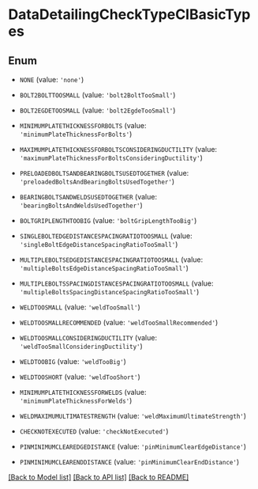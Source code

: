 # DataDetailingCheckTypeCIBasicTypes


## Enum

* `NONE` (value: `'none'`)

* `BOLT2BOLTTOOSMALL` (value: `'bolt2BoltTooSmall'`)

* `BOLT2EGDETOOSMALL` (value: `'bolt2EgdeTooSmall'`)

* `MINIMUMPLATETHICKNESSFORBOLTS` (value: `'minimumPlateThicknessForBolts'`)

* `MAXIMUMPLATETHICKNESSFORBOLTSCONSIDERINGDUCTILITY` (value: `'maximumPlateThicknessForBoltsConsideringDuctility'`)

* `PRELOADEDBOLTSANDBEARINGBOLTSUSEDTOGETHER` (value: `'preloadedBoltsAndBearingBoltsUsedTogether'`)

* `BEARINGBOLTSANDWELDSUSEDTOGETHER` (value: `'bearingBoltsAndWeldsUsedTogether'`)

* `BOLTGRIPLENGTHTOOBIG` (value: `'boltGripLengthTooBig'`)

* `SINGLEBOLTEDGEDISTANCESPACINGRATIOTOOSMALL` (value: `'singleBoltEdgeDistanceSpacingRatioTooSmall'`)

* `MULTIPLEBOLTSEDGEDISTANCESPACINGRATIOTOOSMALL` (value: `'multipleBoltsEdgeDistanceSpacingRatioTooSmall'`)

* `MULTIPLEBOLTSSPACINGDISTANCESPACINGRATIOTOOSMALL` (value: `'multipleBoltsSpacingDistanceSpacingRatioTooSmall'`)

* `WELDTOOSMALL` (value: `'weldTooSmall'`)

* `WELDTOOSMALLRECOMMENDED` (value: `'weldTooSmallRecommended'`)

* `WELDTOOSMALLCONSIDERINGDUCTILITY` (value: `'weldTooSmallConsideringDuctility'`)

* `WELDTOOBIG` (value: `'weldTooBig'`)

* `WELDTOOSHORT` (value: `'weldTooShort'`)

* `MINIMUMPLATETHICKNESSFORWELDS` (value: `'minimumPlateThicknessForWelds'`)

* `WELDMAXIMUMULTIMATESTRENGTH` (value: `'weldMaximumUltimateStrength'`)

* `CHECKNOTEXECUTED` (value: `'checkNotExecuted'`)

* `PINMINIMUMCLEAREDGEDISTANCE` (value: `'pinMinimumClearEdgeDistance'`)

* `PINMINIMUMCLEARENDDISTANCE` (value: `'pinMinimumClearEndDistance'`)

[[Back to Model list]](../README.md#documentation-for-models) [[Back to API list]](../README.md#documentation-for-api-endpoints) [[Back to README]](../README.md)



